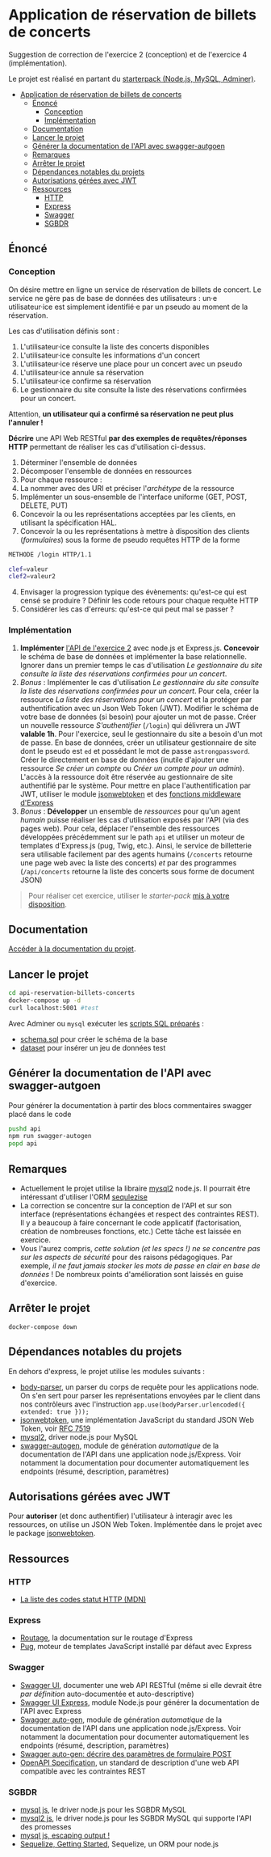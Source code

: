 # Application de réservation de billets de concerts

Suggestion de correction de l'exercice 2 (conception) et de l'exercice 4 (implémentation).

Le projet est réalisé en partant du [starterpack (Node.js, MySQL, Adminer)](https://github.com/paul-schuhm/starterpack-api-nodejs).

- [Application de réservation de billets de concerts](#application-de-réservation-de-billets-de-concerts)
  - [Énoncé](#énoncé)
    - [Conception](#conception)
    - [Implémentation](#implémentation)
  - [Documentation](#documentation)
  - [Lancer le projet](#lancer-le-projet)
  - [Générer la documentation de l'API avec swagger-autgoen](#générer-la-documentation-de-lapi-avec-swagger-autgoen)
  - [Remarques](#remarques)
  - [Arrêter le projet](#arrêter-le-projet)
  - [Dépendances notables du projets](#dépendances-notables-du-projets)
  - [Autorisations gérées avec JWT](#autorisations-gérées-avec-jwt)
  - [Ressources](#ressources)
    - [HTTP](#http)
    - [Express](#express)
    - [Swagger](#swagger)
    - [SGBDR](#sgbdr)


## Énoncé

### Conception

On désire mettre en ligne un service de réservation de billets de concert. Le service ne gère pas de base de données des utilisateurs : un·e utilisateur·ice est simplement identifié·e par un pseudo au moment de la réservation.

Les cas d'utilisation définis sont :

1. L'utilisateur·ice consulte la liste des concerts disponibles
2. L'utilisateur·ice consulte les informations d'un concert
3. L'utilisateur·ice réserve une place pour un concert avec un pseudo
4. L'utilisateur·ice annule sa réservation
5. L'utilisateur·ice confirme sa réservation
6. Le gestionnaire du site consulte la liste des réservations confirmées pour un concert.

Attention, **un utilisateur qui a confirmé sa réservation ne peut plus l'annuler !**

**Décrire** une API Web RESTful **par des exemples de requêtes/réponses HTTP** permettant de réaliser les cas d'utilisation ci-dessus.

1. Déterminer l'ensemble de données
2. Décomposer l'ensemble de données en ressources
3. Pour chaque ressource :
  1. La nommer avec des URI et préciser l'*archétype* de la ressource
  2. Implémenter un sous-ensemble de l'interface uniforme (GET, POST, DELETE, PUT)
  3. Concevoir la ou les représentations acceptées par les clients, en utilisant la spécification HAL.
  4. Concevoir la ou les représentations à mettre à disposition des clients (*formulaires*) sous la forme de pseudo requêtes HTTP de la forme
~~~bash
METHODE /login HTTP/1.1

clef=valeur
clef2=valeur2
~~~
4. Envisager la progression typique des évènements: qu'est-ce qui est censé se produire ? Définir les code retours pour chaque requête HTTP
5. Considérer les cas d'erreurs: qu'est-ce qui peut mal se passer ? 

### Implémentation

1. **Implémenter** [l'API de l'exercice 2](#exercice-2---design-dune-api-restful) avec node.js et Express.js. **Concevoir** le schéma de base de données et implémenter la base relationnelle. Ignorer dans un premier temps le cas d'utilisation *Le gestionnaire du site consulte la liste des réservations confirmées pour un concert*.
2. *Bonus* : Implémenter le cas d'utilisation *Le gestionnaire du site consulte la liste des réservations confirmées pour un concert*. Pour cela, créer la ressource *La liste des réservations pour un concert* et la protéger par authentification avec un Json Web Token (JWT). Modifier le schéma de votre base de données (si besoin) pour ajouter un mot de passe. Créer un nouvelle ressource *S'authentifier* (`/login`) qui délivrera un JWT **valable 1h**. Pour l'exercice, seul le gestionnaire du site a besoin d'un mot de passe. En base de données, créer un utilisateur gestionnaire de site dont le pseudo est `ed` et possédant le mot de passe `astrongpassword`. Créer le directement en base de données (inutile d'ajouter une ressource *Se créer un compte* ou *Créer un compte pour un admin*). L'accès à la ressource doit être réservée au gestionnaire de site authentifié par le système. Pour mettre en place l'authentification par JWT, utiliser le module [jsonwebtoken](https://www.npmjs.com/package/jsonwebtoken) et des [fonctions middleware d'Express](https://expressjs.com/fr/guide/using-middleware.html)
3. *Bonus* : **Développer** un ensemble de *ressources* pour qu'un agent *humain* puisse réaliser les cas d'utilisation exposés par l'API (via des pages web). Pour cela, déplacer l'ensemble des ressources développées précédemment sur le path `api` et utiliser un moteur de templates d'Express.js (pug, Twig, etc.). Ainsi, le service de billetterie sera utilisable facilement par des agents humains (`/concerts` retourne une page web avec la liste des concerts) *et* par des programmes (`/api/concerts` retourne la liste des concerts sous forme de document JSON)

>Pour réaliser cet exercice, utiliser le *starter-pack* [mis à votre disposition](https://github.com/paul-schuhm/starterpack-api-nodejs).

## Documentation

[Accéder à la documentation du projet](./documentation/documentation.md).

## Lancer le projet

~~~bash
cd api-reservation-billets-concerts
docker-compose up -d
curl localhost:5001 #test
~~~

Avec Adminer ou `mysql` exécuter les [scripts SQL préparés](./documentation/scripts-sql/) :

- [schema.sql](./documentation/scripts-sql/schema.sql) pour créer le schéma de la base
- [dataset](./documentation/scripts-sql/dataset.sql) pour insérer un jeu de données test


## Générer la documentation de l'API avec swagger-autgoen

Pour générer la documentation à partir des blocs commentaires swagger placé dans le code

~~~bash
pushd api
npm run swagger-autogen
popd api
~~~


## Remarques

- Actuellement le projet utilise la libraire [mysql2](https://github.com/mysqljs/mysql2) node.js. Il pourrait être intéressant  d'utiliser l'ORM [sequlezise](https://sequelize.org/)
- La correction se concentre sur la conception de l'API et sur son interface (représentations échangées et respect des contraintes REST). Il y a beaucoup à faire concernant le code applicatif (factorisation, création de nombreuses fonctions, etc.) Cette tâche est laissée en exercice.
- Vous l'aurez compris, *cette solution (et les specs !) ne se concentre pas sur les aspects de sécurité* pour des raisons pédagogiques. Par exemple, *il ne faut jamais stocker les mots de passe en clair en base de données* ! De nombreux points d'amélioration sont laissés en guise d'exercice. 

## Arrêter le projet

~~~
docker-compose down
~~~

## Dépendances notables du projets

En dehors d'express, le projet utilise les modules suivants :

- [body-parser](https://www.npmjs.com/package/body-parser), un parser du corps de requête pour les applications node. On s'en sert pour parser les représentations envoyées par le client dans nos contrôleurs avec l'instruction `app.use(bodyParser.urlencoded({ extended: true }));`
- [jsonwebtoken](https://www.npmjs.com/package/jsonwebtoken), une implémentation JavaScript du standard JSON Web Token, voir [RFC 7519](https://www.rfc-editor.org/rfc/rfc7519)
- [mysql2](https://github.com/mysqljs/mysql2), driver node.js pour MySQL
- [swagger-autogen](https://www.npmjs.com/package/swagger-autogen), module de génération *automatique* de la documentation de l'API dans une application node.js/Express. Voir notamment la documentation pour documenter automatiquement les endpoints (résumé, description, paramètres)
  
## Autorisations gérées avec JWT

Pour **autoriser** (et donc authentifier) l'utilisateur à interagir avec les ressources, on utilise un JSON Web Token. Implémentée dans le projet avec le package [jsonwebtoken](https://www.npmjs.com/package/jsonwebtoken).

## Ressources

### HTTP

- [La liste des codes statut HTTP (MDN)](https://developer.mozilla.org/en-US/docs/Web/HTTP/Status)

### Express

- [Routage](https://expressjs.com/fr/guide/routing.html), la documentation sur le routage d'Express
- [Pug](https://pugjs.org/api/getting-started.html), moteur de templates JavaScript installé par défaut avec Express

### Swagger

- [Swagger UI](https://github.com/swagger-api/swagger-ui), documenter une web API RESTful (même si elle devrait être *par définition* auto-documentée et auto-descriptive)
- [Swagger UI Express](https://www.npmjs.com/package/swagger-ui-express), module Node.js pour générer la documentation de l'API avec Express
- [Swagger auto-gen](https://www.npmjs.com/package/swagger-autogen), module de génération *automatique* de la documentation de l'API dans une application node.js/Express. Voir notamment la documentation pour documenter automatiquement les endpoints (résumé, description, paramètres)
- [Swagger auto-gen: décrire des paramètres de formulaire POST](https://www.npmjs.com/package/swagger-autogen#parameters)
- [OpenAPI Specification](https://github.com/OAI/OpenAPI-Specification), un standard de description d'une web API compatible avec les contraintes REST

### SGBDR

- [mysql js](https://www.npmjs.com/package/mysql), le driver node.js pour les SGBDR MySQL
- [mysql2 js](https://www.npmjs.com/package/mysql2), le driver node.js pour les SGBDR MySQL qui supporte l'API des promesses
- [mysql js, escaping output !](https://www.npmjs.com/package/mysql#escaping-query-values)
- [Sequelize, Getting Started](https://sequelize.org/docs/v6/getting-started/), Sequelize, un ORM pour node.js
